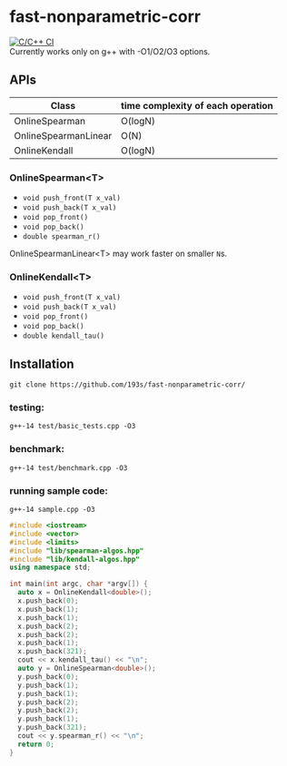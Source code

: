 # fast-nonparametric-corr
[![C/C++ CI](https://github.com/193s/fast-nonparametric-corr/actions/workflows/c-cpp.yml/badge.svg)](https://github.com/193s/fast-nonparametric-corr/actions/workflows/c-cpp.yml)  
Currently works only on g++ with -O1/O2/O3 options.  

## APIs
| Class | time complexity of each operation |
| ---- | ---- |
| OnlineSpearman | O(logN) |
| OnlineSpearmanLinear | O(N) |
| OnlineKendall | O(logN) |

### OnlineSpearman\<T\>
- `void push_front(T x_val)`
- `void push_back(T x_val)`
- `void pop_front()`
- `void pop_back()`
- `double spearman_r()`

OnlineSpearmanLinear\<T\> may work faster on smaller `N`s.

### OnlineKendall\<T\>
- `void push_front(T x_val)`
- `void push_back(T x_val)`
- `void pop_front()`
- `void pop_back()`
- `double kendall_tau()`  


## Installation
`git clone https://github.com/193s/fast-nonparametric-corr/`
### testing:
`g++-14 test/basic_tests.cpp -O3`  

### benchmark:
`g++-14 test/benchmark.cpp -O3`  
<!--
- `./a.out r <<< "20000 1000"` : testing on randomized sequence without duplicate values, T=20000, N=1000
- `./a.out d <<< "20000 1000"` : testing on randomized sequence with duplicate values, T=20000, N=1000
-->

### running sample code:
`g++-14 sample.cpp -O3`  
```c++
#include <iostream>
#include <vector>
#include <limits>
#include "lib/spearman-algos.hpp"
#include "lib/kendall-algos.hpp"
using namespace std;

int main(int argc, char *argv[]) {
  auto x = OnlineKendall<double>();
  x.push_back(0);
  x.push_back(1);
  x.push_back(1);
  x.push_back(2);
  x.push_back(2);
  x.push_back(1);
  x.push_back(321);
  cout << x.kendall_tau() << "\n";
  auto y = OnlineSpearman<double>();
  y.push_back(0);
  y.push_back(1);
  y.push_back(1);
  y.push_back(2);
  y.push_back(2);
  y.push_back(1);
  y.push_back(321);
  cout << y.spearman_r() << "\n";
  return 0;
}
```
